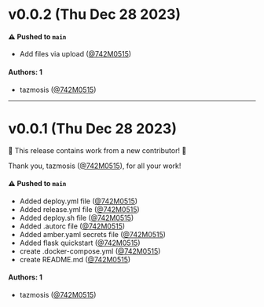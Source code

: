 # v0.0.2 (Thu Dec 28 2023)

#### ⚠️ Pushed to `main`

- Add files via upload ([@742M0515](https://github.com/742M0515))

#### Authors: 1

- tazmosis ([@742M0515](https://github.com/742M0515))

---

# v0.0.1 (Thu Dec 28 2023)

:tada: This release contains work from a new contributor! :tada:

Thank you, tazmosis ([@742M0515](https://github.com/742M0515)), for all your work!

#### ⚠️ Pushed to `main`

- Added deploy.yml file ([@742M0515](https://github.com/742M0515))
- Added release.yml file ([@742M0515](https://github.com/742M0515))
- Added deploy.sh file ([@742M0515](https://github.com/742M0515))
- Added .autorc file ([@742M0515](https://github.com/742M0515))
- Added amber.yaml secrets file ([@742M0515](https://github.com/742M0515))
- Added flask quickstart ([@742M0515](https://github.com/742M0515))
- create .docker-compose.yml ([@742M0515](https://github.com/742M0515))
- create README.md ([@742M0515](https://github.com/742M0515))

#### Authors: 1

- tazmosis ([@742M0515](https://github.com/742M0515))
